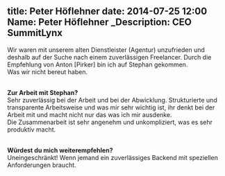 title: Peter Höflehner
date: 2014-07-25 12:00
Name: Peter Höflehner
_Description: CEO SummitLynx
---

Wir waren mit unserem alten Dienstleister (Agentur) unzufrieden und deshalb auf der Suche nach einem zuverlässigen Freelancer.
Durch die Empfehlung von Anton [Pirker] bin ich auf Stephan gekommen.  
Was wir nicht bereut haben.  
<br />

**Zur Arbeit mit Stephan?**  
Sehr zuverlässig bei der Arbeit und bei der Abwicklung. Strukturierte und transparente Arbeitsweise und was mir sehr wichtig ist,
ihr denkt bei der Arbeit mit und macht nicht nur das was ich mir ausdenke.  
Die Zusammenarbeit ist sehr angenehm und unkompliziert, was es sehr produktiv macht.  
<br />

**Würdest du mich weiterempfehlen?**  
Uneingeschränkt! Wenn jemand ein zuverlässiges Backend mit speziellen Anforderungen braucht.
<br />

